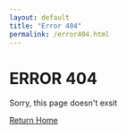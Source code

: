 ```yaml
---
layout: default
title: "Error 404"
permalink: /error404.html
---
```



# <centre> ERROR 404 </centre>

<centre> Sorry, this page doesn't exsit </centre>

[Return Home](https://namedeveloper.github.io/portfolio/)